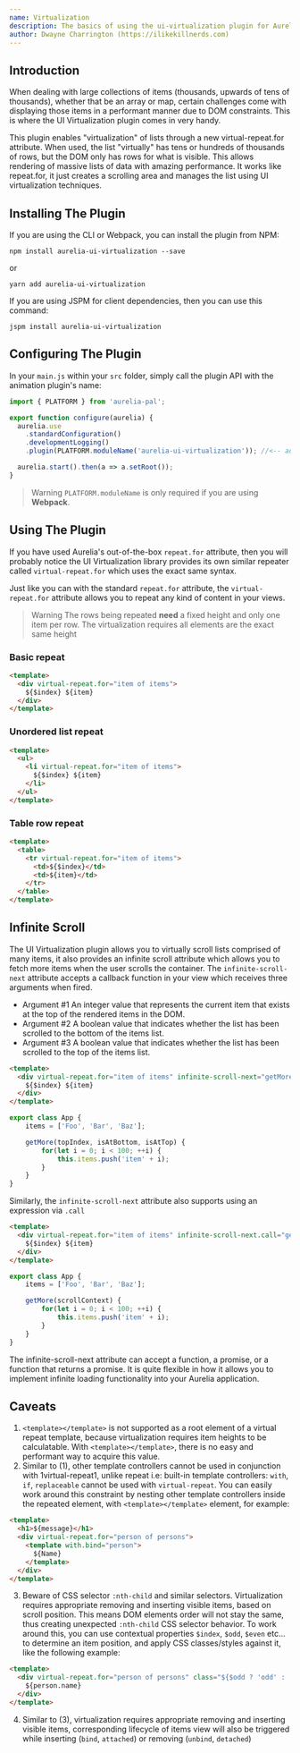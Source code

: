 ```yaml
---
name: Virtualization
description: The basics of using the ui-virtualization plugin for Aurelia.
author: Dwayne Charrington (https://ilikekillnerds.com)
---
```


## Introduction

When dealing with large collections of items (thousands, upwards of tens of thousands), whether that be an array or map, certain challenges come with displaying those items in a performant manner due to DOM constraints. This is where the UI Virtualization plugin comes in very handy.

This plugin enables "virtualization" of lists through a new virtual-repeat.for attribute. When used, the list "virtually" has tens or hundreds of thousands of rows, but the DOM only has rows for what is visible. This allows rendering of massive lists of data with amazing performance. It works like repeat.for, it just creates a scrolling area and manages the list using UI virtualization techniques.

## Installing The Plugin

If you are using the CLI or Webpack, you can install the plugin from NPM:

```Shell
npm install aurelia-ui-virtualization --save
```

or

```Shell
yarn add aurelia-ui-virtualization
```

If you are using JSPM for client dependencies, then you can use this command:

```Shell
jspm install aurelia-ui-virtualization
```

## Configuring The Plugin

In your `main.js` within your `src` folder, simply call the plugin API with the animation plugin's name:

```JavaScript main.js
import { PLATFORM } from 'aurelia-pal';

export function configure(aurelia) {
  aurelia.use
    .standardConfiguration()
    .developmentLogging()
    .plugin(PLATFORM.moduleName('aurelia-ui-virtualization')); //<-- add this

  aurelia.start().then(a => a.setRoot());
}
```

> Warning
> `PLATFORM.moduleName` is only required if you are using **Webpack**.

## Using The Plugin

If you have used Aurelia's out-of-the-box `repeat.for` attribute, then you will probably notice the UI Virtualization library provides its own similar repeater called `virtual-repeat.for` which uses the exact same syntax.

Just like you can with the standard `repeat.for` attribute, the `virtual-repeat.for` attribute allows you to repeat any kind of content in your views.

> Warning
> The rows being repeated **need** a fixed height and only one item per row. The virtualization requires all elements are the exact same height

### Basic repeat

```Html app.html
<template>
  <div virtual-repeat.for="item of items">
    ${$index} ${item}
  </div>
</template>
```

### Unordered list repeat

```Html app.html
<template>
  <ul>
    <li virtual-repeat.for="item of items">
      ${$index} ${item}
    </li>
  </ul>
</template>
```

### Table row repeat

```Html app.html
<template>
  <table>
    <tr virtual-repeat.for="item of items">
      <td>${$index}</td>
      <td>${item}</td>
    </tr>
  </table>
</template>
```

## Infinite Scroll

The UI Virtualization plugin allows you to virtually scroll lists comprised of many items, it also provides an infinite scroll attribute which allows you to fetch more items when the user scrolls the container. The `infinite-scroll-next` attribute accepts a callback function in your view which receives three arguments when fired.

- Argument #1 An integer value that represents the current item that exists at the top of the rendered items in the DOM.
- Argument #2 A boolean value that indicates whether the list has been scrolled to the bottom of the items list.
- Argument #3 A boolean value that indicates whether the list has been scrolled to the top of the items list.

```Html app.html
<template>
  <div virtual-repeat.for="item of items" infinite-scroll-next="getMore">
    ${$index} ${item}
  </div>
</template>
```

```Javascript app.js
export class App {
    items = ['Foo', 'Bar', 'Baz'];

    getMore(topIndex, isAtBottom, isAtTop) {
        for(let i = 0; i < 100; ++i) {
            this.items.push('item' + i);
        }
    }
}
```

Similarly, the `infinite-scroll-next` attribute also supports using an expression via `.call`

```Html app.html
<template>
  <div virtual-repeat.for="item of items" infinite-scroll-next.call="getMore($scrollContext)">
    ${$index} ${item}
  </div>
</template>
```

```Javascript app.js
export class App {
    items = ['Foo', 'Bar', 'Baz'];

    getMore(scrollContext) {
        for(let i = 0; i < 100; ++i) {
            this.items.push('item' + i);
        }
    }
}
```

The infinite-scroll-next attribute can accept a function, a promise, or a function that returns a promise. It is quite flexible in how it allows you to implement infinite loading functionality into your Aurelia application.

## Caveats

1. `<template></template>` is not supported as a root element of a virtual repeat template, because virtualization requires item heights to be calculatable. With `<template></template>`, there is no easy and performant way to acquire this value.
2. Similar to (1), other template controllers cannot be used in conjunction with 1virtual-repeat1, unlike repeat i.e: built-in template controllers: `with`, `if`, `replaceable` cannot be used with `virtual-repeat`. You can easily work around this constraint by nesting other template controllers inside the repeated element, with `<template></template>` element, for example:

```Html app.html
<template>
  <h1>${message}</h1>
  <div virtual-repeat.for="person of persons">
    <template with.bind="person">
      ${Name}
    </template>
  </div>
</template>
```
 3. Beware of CSS selector `:nth-child` and similar selectors. Virtualization requires appropriate removing and inserting visible items, based on scroll position. This means DOM elements order will not stay the same, thus creating unexpected `:nth-child` CSS selector behavior. To work around this, you can use contextual properties `$index`, `$odd`, `$even` etc... to determine an item position, and apply CSS classes/styles against it, like the following example:

  ```html
  <template>
    <div virtual-repeat.for="person of persons" class="${$odd ? 'odd' : 'even'}-row">
      ${person.name}
    </div>
  </template>
  ```
  4. Similar to (3), virtualization requires appropriate removing and inserting visible items, corresponding lifecycle of items view will also be triggered while inserting (`bind`, `attached`) or removing (`unbind`, `detached`)